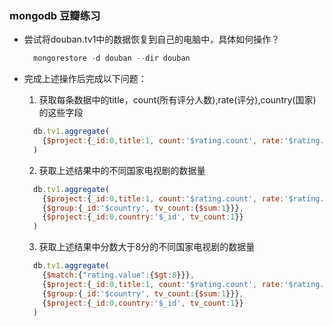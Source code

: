 ### mongodb 豆瓣练习
- 尝试将douban.tv1中的数据恢复到自己的电脑中，具体如何操作？
  
  ```js
    mongorestore -d douban --dir douban
  ```

- 完成上述操作后完成以下问题：
  1. 获取每条数据中的title，count(所有评分人数),rate(评分),country(国家)的这些字段
  
  ```js
    db.tv1.aggregate(
      {$project:{_id:0,title:1, count:'$rating.count', rate:'$rating.value', country:'$tv_category'}}
    )

  ```
  
  2. 获取上述结果中的不同国家电视剧的数据量
  
  ```js
    db.tv1.aggregate(
      {$project:{_id:0,title:1, count:'$rating.count', rate:'$rating.value', country:'$tv_category'}},
      {$group:{_id:'$country', tv_count:{$sum:1}}},
      {$project:{_id:0,country:'$_id', tv_count:1}}
    )
  ```
  
  3. 获取上述结果中分数大于8分的不同国家电视剧的数据量

  ```js
    db.tv1.aggregate(
      {$match:{"rating.value":{$gt:8}}},
      {$project:{_id:0,title:1, count:'$rating.count', rate:'$rating.value', country:'$tv_category'}},
      {$group:{_id:'$country', tv_count:{$sum:1}}},
      {$project:{_id:0,country:'$_id', tv_count:1}}
    )
  ```